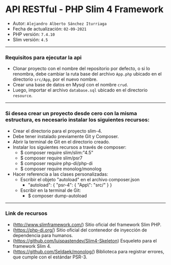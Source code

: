 # API RESTful - PHP Slim 4 Framework
- Autor: `Alejandro Alberto Sánchez Iturriaga`
- Fecha de actualización: `02-09-2021`
- PHP versión: `7.4.10`
- Slim versión: `4.5`

___
### Requisitos para ejecutar la api
- Clonar proyecto con el nombre del repositorio por defecto, o si lo renombra, debe cambiar la ruta base del archivo `App.php` ubicado en el directorio `src/App`, por el nuevo nombre.
- Crear una base de datos en Mysql con el nombre `crud`.
- Luego, importar el archivo `database.sql` ubicado en el directorio `resource`.
___
### Si desea crear un proyecto desde cero con la misma estructura, es necesario instalar los siguientes recursos:
- Crear el directorio para el proyecto slim-4.
- Debe tener instalado previamente Git y Composer.
- Abrir la terminal de Git en el directorio creado.
- Instalar los siguientes recursos a través de composer:
	- $ composer require slim/slim:"4.5"
	- $ composer require slim/psr7
	- $ composer require php-di/php-di
	- $ composer require monolog/monolog
- Hacer referencia a las clases personalizadas:
	- Escribir el objeto "autoload" en el archivo composer.json
		- "autoload": {
			  "psr-4": {
			  	  "App\\": "src/"
			  }
		  }
	- Escribir en la terminal de Git:
		- $ composer dump-autoload
___
### Link de recursos
- (http://www.slimframework.com/)  Sitio oficial del framework Slim PHP.
- (https://php-di.org/)  Sitio oficial del contenedor de inyección de dependencia para humanos.
- (https://github.com/luispastendev/Slim4-Skeleton)  Esqueleto para el framework Slim 4.
- (https://github.com/Seldaek/monolog/)  Biblioteca para registrar errores, que cumple con el estándar PSR-3.